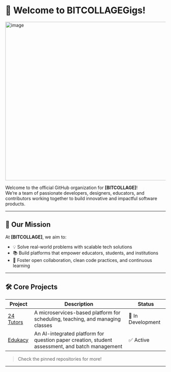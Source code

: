 # 👋 Welcome to BITCOLLAGEGigs!

<img width="1599" height="498" alt="image" src="https://github.com/user-attachments/assets/d525d1f2-2096-4d05-8719-1471a817c187" />


Welcome to the official GitHub organization for **[BITCOLLAGE]**!  
We’re a team of passionate developers, designers, educators, and contributors working together to build innovative and impactful software products.

---

## 🚀 Our Mission

At **[BITCOLLAGE]**, we aim to:

- 💡 Solve real-world problems with scalable tech solutions
- 📚 Build platforms that empower educators, students, and institutions
- 🤝 Foster open collaboration, clean code practices, and continuous learning

---

## 🛠️ Core Projects

| Project | Description | Status |
|--------|-------------|--------|
| [24 Tutors](https://github.com/BITCOLLAGEGigs/24-tutors) | A microservices-based platform for scheduling, teaching, and managing classes | 🚧 In Development |
| [Edukacy](https://github.com/BITCOLLAGEGigs/edukacy) | An AI-integrated platform for question paper creation, student assessment, and batch management | ✅ Active |

> Check the pinned repositories for more!

---
